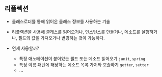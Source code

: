 ## 리플렉션

 - 클래스로더를 통해 읽어온 클래스 정보를 사용하는 기술
 - 리플렉션을 사용해 클래스를 읽어오거나, 인스턴스를 만들거나, 메소드를 실행하거나, 필드의 값을 가져오거나 변경하는 것이 가능하다.


 - 언제 사용할까?
   - 특정 애노테이션이 붙어있는 필드 또는 메소드 읽어오기 `junit`, `spring`
   - 특정 이름 패턴에 해당하는 메소드 목록 가져와 호출하기 `getter`, `setter`
   - ...
